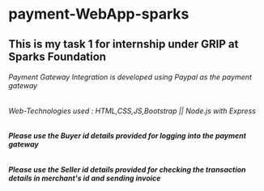 # payment-WebApp-sparks
## This is my task 1 for internship under GRIP at Sparks Foundation
###### Payment Gateway Integration is developed using Paypal as the payment gateway
###### Web-Technologies used : HTML,CSS,JS,Bootstrap || Node.js with Express

###### **Please use the Buyer id details provided for logging into the payment gateway**
###### **Please use the Seller id details provided for checking the transaction details in merchant's id and sending invoice**
